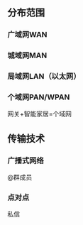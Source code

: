 


## 分布范围
### 广域网WAN
### 城域网MAN
### 局域网LAN（以太网）
### 个域网PAN/WPAN
网关+智能家居=个域网
## 传输技术
### 广播式网络
@群成员
### 点对点
私信
<!--stackedit_data:
eyJoaXN0b3J5IjpbLTEwNDU1MzU5OTRdfQ==
-->